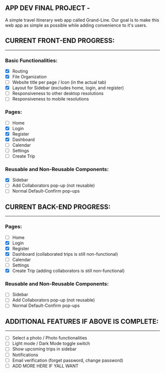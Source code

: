 ## APP DEV FINAL PROJECT -
A simple travel itinerary web app called Grand-Line. Our goal is to make this web app as simple as possible while adding convenience to it's users.

## **CURRENT FRONT-END PROGRESS:**
________________________________________________________________
### Basic Functionalities:
- [X] Routing
- [X] File Organization
- [ ] Website title per page / Icon (in the actual tab)
- [X] Layout for Sidebar (excludes home, login, and register)
- [ ] Responsiveness to other desktop resolutions
- [ ] Responsiveness to mobile resolutions

### Pages:
- [ ] Home
- [X] Login
- [X] Register
- [X] Dashboard
- [ ] Calendar
- [ ] Settings
- [ ] Create Trip

### Reusable and Non-Reusable Components:
- [X] Sidebar
- [ ] Add Collaborators pop-up (not reusable)
- [ ] Normal Default-Confirm pop-ups

## **CURRENT BACK-END PROGRESS:**
________________________________________________________________

### Pages:
- [ ] Home
- [X] Login
- [X] Register
- [X] Dashboard (collaborated trips is still non-functional)
- [ ] Calendar
- [ ] Settings
- [X] Create Trip (adding collaborators is still non-functional)

### Reusable and Non-Reusable Components:
- [ ] Sidebar
- [ ] Add Collaborators pop-up (not reusable)
- [ ] Normal Default-Confirm pop-ups

## **ADDITIONAL FEATURES IF ABOVE IS COMPLETE:**
________________________________________________________________
- [ ] Select a photo / Photo functionalities
- [ ] Light mode / Dark Mode toggle switch
- [ ] Show upcoming trips in sidebar
- [ ] Notifications
- [ ] Email verification (forget password, change password)
- [ ] ADD MORE HERE IF YALL WANT

